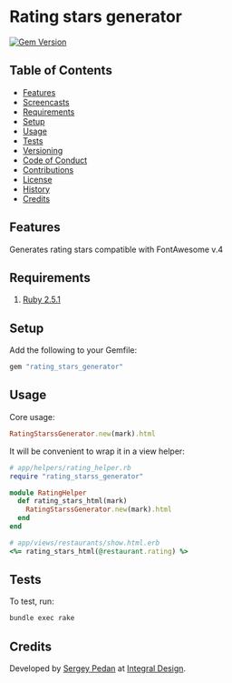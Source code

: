 # Rating stars generator

[![Gem Version](https://badge.fury.io/rb/rating_stars_generator.svg)](http://badge.fury.io/rb/rating_stars_generator)

<!-- Tocer[start]: Auto-generated, don't remove. -->

## Table of Contents

  - [Features](#features)
  - [Screencasts](#screencasts)
  - [Requirements](#requirements)
  - [Setup](#setup)
  - [Usage](#usage)
  - [Tests](#tests)
  - [Versioning](#versioning)
  - [Code of Conduct](#code-of-conduct)
  - [Contributions](#contributions)
  - [License](#license)
  - [History](#history)
  - [Credits](#credits)

<!-- Tocer[finish]: Auto-generated, don't remove. -->

## Features

Generates rating stars compatible with FontAwesome v.4

## Requirements

1. [Ruby 2.5.1](https://www.ruby-lang.org)

## Setup

Add the following to your Gemfile:

```ruby
gem "rating_stars_generator"
```

## Usage

Core usage:

```ruby
RatingStarssGenerator.new(mark).html
```

It will be convenient to wrap it in a view helper:

```ruby
# app/helpers/rating_helper.rb
require "rating_starss_generator"

module RatingHelper
  def rating_stars_html(mark)
    RatingStarssGenerator.new(mark).html
  end
end
```

```ruby
# app/views/restaurants/show.html.erb
<%= rating_stars_html(@restaurant.rating) %>
```

## Tests

To test, run:

```sh
bundle exec rake
```

## Credits

Developed by [Sergey Pedan](http://sergeypedan.ru) at [Integral Design](http://integral-design.ru).
